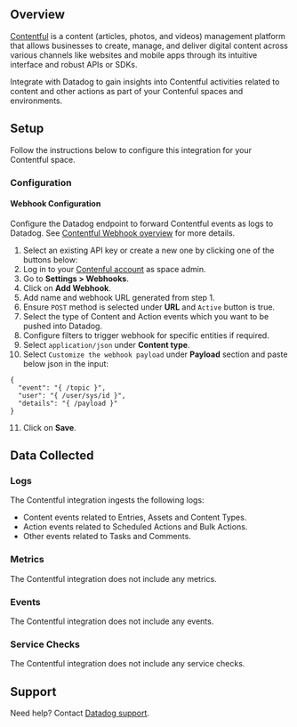 ## Overview

[Contentful][1] is a content (articles, photos, and videos) management platform that allows businesses to create, manage, and deliver digital content across various channels like websites and mobile apps through its intuitive interface and robust APIs or SDKs.

Integrate with Datadog to gain insights into Contentful activities related to content and other actions as part of your Contenful spaces and environments.

## Setup

Follow the instructions below to configure this integration for your Contentful space.

### Configuration

#### Webhook Configuration
Configure the Datadog endpoint to forward Contentful events as logs to Datadog. See [Contentful Webhook overview][2] for more details.

1. Select an existing API key or create a new one by clicking one of the buttons below:<!-- UI Component to be added by DataDog team -->
2. Log in to your [Contenful account][3] as space admin.
3. Go to **Settings > Webhooks**.
4. Click on **Add Webhook**.
5. Add name and webhook URL generated from step 1.
6. Ensure `POST` method is selected under **URL** and `Active` button is true.
7. Select the type of Content and Action events which you want to be pushed into Datadog.
8. Configure filters to trigger webhook for specific entities if required.
9. Select `application/json` under **Content type**.
10. Select `Customize the webhook payload` under **Payload** section and paste below json in the input:
```
{
  "event": "{ /topic }",
  "user": "{ /user/sys/id }",
  "details": "{ /payload }"
}
```
11. Click on **Save**.

## Data Collected

### Logs
The Contentful integration ingests the following logs:
- Content events related to Entries, Assets and Content Types.
- Action events related to Scheduled Actions and Bulk Actions.
- Other events related to Tasks and Comments.

### Metrics

The Contentful integration does not include any metrics.

### Events

The Contentful integration does not include any events.

### Service Checks

The Contentful integration does not include any service checks.

## Support

Need help? Contact [Datadog support][4].


[1]: https://www.contentful.com/products/platform/
[2]: https://www.contentful.com/developers/docs/webhooks/overview/
[3]: https://be.contentful.com/login/
[4]: https://docs.datadoghq.com/help/
